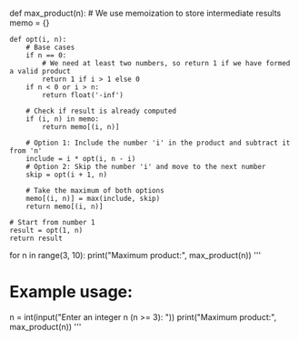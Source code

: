 def max_product(n):
    # We use memoization to store intermediate results
    memo = {}

    def opt(i, n):
        # Base cases
        if n == 0:
            # We need at least two numbers, so return 1 if we have formed a valid product
            return 1 if i > 1 else 0
        if n < 0 or i > n:
            return float('-inf')

        # Check if result is already computed
        if (i, n) in memo:
            return memo[(i, n)]

        # Option 1: Include the number 'i' in the product and subtract it from 'n'
        include = i * opt(i, n - i)
        # Option 2: Skip the number 'i' and move to the next number
        skip = opt(i + 1, n)

        # Take the maximum of both options
        memo[(i, n)] = max(include, skip)
        return memo[(i, n)]

    # Start from number 1
    result = opt(1, n)
    return result

for n in range(3, 10):
    print("Maximum product:", max_product(n))
'''
# Example usage:
n = int(input("Enter an integer n (n >= 3): "))
print("Maximum product:", max_product(n))
'''
